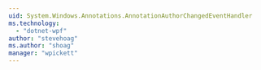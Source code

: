 ```yaml
---
uid: System.Windows.Annotations.AnnotationAuthorChangedEventHandler
ms.technology: 
  - "dotnet-wpf"
author: "stevehoag"
ms.author: "shoag"
manager: "wpickett"
---
```

